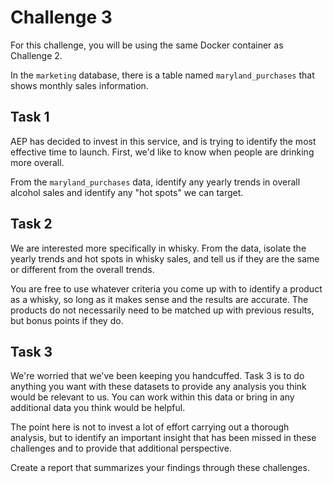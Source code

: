# Challenge 3
For this challenge, you will be using the same Docker container as Challenge 2.

In the `marketing` database, there is a table named `maryland_purchases` that
shows monthly sales information.

## Task 1
AEP has decided to invest in this service, and is trying to identify the most
effective time to launch. First, we'd like to know when people are drinking
more overall.

From the `maryland_purchases` data, identify any yearly trends in overall
alcohol sales and identify any "hot spots" we can target.

## Task 2
We are interested more specifically in whisky. From the data, isolate the yearly
trends and hot spots in whisky sales, and tell us if they are the same or
different from the overall trends.

You are free to use whatever criteria you come up with to identify a product as
a whisky, so long as it makes sense and the results are accurate. The products
do not necessarily need to be matched up with previous results, but bonus points
if they do.

## Task 3
We're worried that we've been keeping you handcuffed. Task 3 is to do anything
you want with these datasets to provide any analysis you think would be relevant
to us. You can work within this data or bring in any additional data you think
would be helpful.

The point here is not to invest a lot of effort carrying out a thorough analysis,
but to identify an important insight that has been missed in these challenges
and to provide that additional perspective.

Create a report that summarizes your findings through these challenges.
